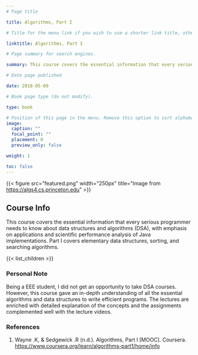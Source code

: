 ```yaml
---
# Page title

title: Algorithms, Part I

# Title for the menu link if you wish to use a shorter link title, otherwise remove this option.

linktitle: Algorithms, Part I

# Page summary for search engines.

summary: This course covers the essential information that every serious programmer needs to know about algorithms and data structures, with emphasis on applications and scientific performance analysis of Java implementations. Part I covers elementary data structures, sorting, and searching algorithms.

# Date page published

date: 2018-05-09

# Book page type (do not modify).

type: book

# Position of this page in the menu. Remove this option to sort alphabetically.
image:
  caption: ""
  focal_point: ""
  placement: 0
  preview_only: false

weight: 1

toc: false
---
```


{{< figure src="featured.png" width="250px" title="Image from https://algs4.cs.princeton.edu" >}}

## Course Info

This course covers the essential information that every serious programmer needs to know about data structures and algorithms (DSA), with emphasis on applications and scientific performance analysis of Java implementations. Part I covers elementary data structures, sorting, and searching algorithms.

{{< list_children >}}

### Personal Note

Being a EEE student, I did not get an opportunity to take DSA courses. However, this course gave an in-depth understanding of all the essential algorithms and data structures to write efficient programs. The lectures are enriched with detailed explanation of the concepts and the assignments complemented well with the lecture videos.

### References

1. Wayne .K, & Sedgewick .R (n.d.). Algorithms, Part I [MOOC]. Coursera. https://www.coursera.org/learn/algorithms-part1/home/info
